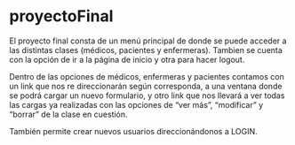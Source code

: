 # proyectoFinal
El proyecto final consta de un menú principal de donde se puede acceder a las distintas clases (médicos, pacientes y enfermeras). Tambien se cuenta con la opción de ir a la página de inicio y otra para hacer logout.

Dentro de las opciones de médicos, enfermeras y pacientes contamos con un link que nos re direccionarán según corresponda,  a una ventana donde se podrá cargar un nuevo formulario, y otro link que nos llevará a ver todas las cargas ya realizadas con las opciones de “ver más”, “modificar” y “borrar” de la clase en cuestión.

También permite crear nuevos usuarios direccionándonos a LOGIN. 
